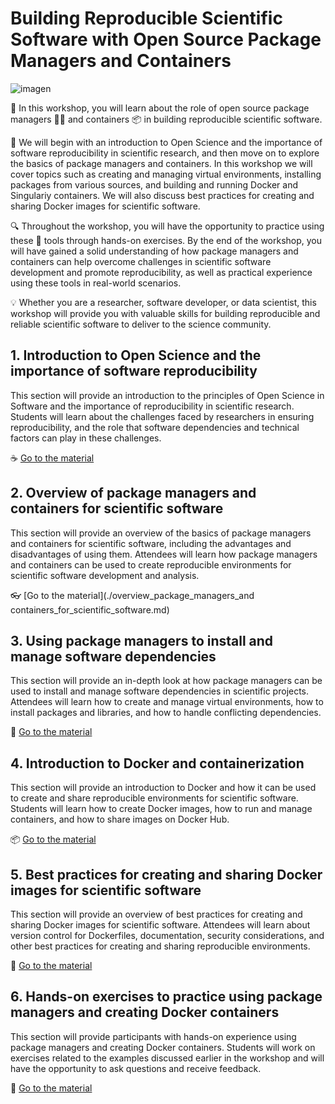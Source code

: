 # Building Reproducible Scientific Software with Open Source Package Managers and Containers

![imagen](https://user-images.githubusercontent.com/7033451/235629773-9659a0f9-7075-4679-8981-c505f22e2a80.png)


:rocket: In this workshop, you will learn about the role of open source package managers 👩‍💻 and containers 📦 in building reproducible scientific software. 

:satellite: We will begin with an introduction to Open Science and the importance of software reproducibility in scientific research, and then move on to explore the basics of package managers and containers. In this workshop we will cover topics such as creating and managing virtual environments, installing packages from various sources, and building and running Docker and Singulariy containers. We will also discuss best practices for creating and sharing Docker images for scientific software.

:mag: Throughout the workshop, you will have the opportunity to practice using these :wrench: tools through hands-on exercises. By the end of the workshop, you will have gained a solid understanding of how package managers and containers can help overcome challenges in scientific software development and promote reproducibility, as well as practical experience using these tools in real-world scenarios. 

:bulb: Whether you are a researcher, software developer, or data scientist, this workshop will provide you with valuable skills for building reproducible and reliable scientific software to deliver to the science community.

## 1. Introduction to Open Science and the importance of software reproducibility

This section will provide an introduction to the principles of Open Science in Software and the importance of reproducibility in scientific research. Students will learn about the challenges faced by researchers in ensuring reproducibility, and the role that software dependencies and technical factors can play in these challenges.

:coffee: [Go to the material](./introduction_to_openscience_and_software_reproducibility.md)

## 2. Overview of package managers and containers for scientific software

This section will provide an overview of the basics of package managers and containers for scientific software, including the advantages and disadvantages of using them. Attendees will learn how package managers and containers can be used to create reproducible environments for scientific software development and analysis.

:eyeglasses: [Go to the material](./overview_package_managers_and containers_for_scientific_software.md)


## 3. Using package managers to install and manage software dependencies

This section will provide an in-depth look at how package managers can be used to install and manage software dependencies in scientific projects. Attendees will learn how to create and manage virtual environments, how to install packages and libraries, and how to handle conflicting dependencies. 

:closed_book: [Go to the material](./using_package_managers.md)

## 4. Introduction to Docker and containerization

This section will provide an introduction to Docker and how it can be used to create and share reproducible environments for scientific software. Students will learn how to create Docker images, how to run and manage containers, and how to share images on Docker Hub.

📦 [Go to the material](./introduction_to_containers.md)

## 5. Best practices for creating and sharing Docker images for scientific software

This section will provide an overview of best practices for creating and sharing Docker images for scientific software. Attendees will learn about version control for Dockerfiles, documentation, security considerations, and other best practices for creating and sharing reproducible environments.

:lock_with_ink_pen: [Go to the material](./best_practices_containers_and_package_managers.md)

## 6. Hands-on exercises to practice using package managers and creating Docker containers

This section will provide participants with hands-on experience using package managers and creating Docker containers. Students will work on exercises related to the examples discussed earlier in the workshop and will have the opportunity to ask questions and receive feedback.

:nut_and_bolt: [Go to the material](./hands-on_exercises.md)

